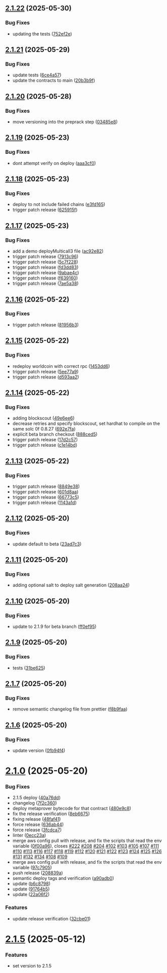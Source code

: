## [2.1.22](https://github.com/eco/eco-routes/compare/v2.1.21...v2.1.22) (2025-05-30)


### Bug Fixes

* updating the tests ([752ef2e](https://github.com/eco/eco-routes/commit/752ef2edfcd653d233abcb986968b7fe628348bf))

## [2.1.21](https://github.com/eco/eco-routes/compare/v2.1.20...v2.1.21) (2025-05-29)


### Bug Fixes

* update tests ([6ce4a57](https://github.com/eco/eco-routes/commit/6ce4a572c4ff39825c705ff4ff7f16c7c87eb3c5))
* update the contracts to main ([20b3b9f](https://github.com/eco/eco-routes/commit/20b3b9f2529dcff23cd62049190cbbe638c7768b))

## [2.1.20](https://github.com/eco/eco-routes/compare/v2.1.19...v2.1.20) (2025-05-28)


### Bug Fixes

* move versioning into the preprack step ([03485e8](https://github.com/eco/eco-routes/commit/03485e8b6ec605d4ade21c45a63c670bdc36765e))

## [2.1.19](https://github.com/eco/eco-routes/compare/v2.1.18...v2.1.19) (2025-05-23)


### Bug Fixes

* dont attempt verify on deploy ([aaa3cf0](https://github.com/eco/eco-routes/commit/aaa3cf0e4e1a9000dd40d0819aa759820c761431))

## [2.1.18](https://github.com/eco/eco-routes/compare/v2.1.17...v2.1.18) (2025-05-23)


### Bug Fixes

* deploy to not include failed chains ([e3fd165](https://github.com/eco/eco-routes/commit/e3fd16547dc580609abd4d9c85fef5e250aad58a))
* trigger patch release ([625915f](https://github.com/eco/eco-routes/commit/625915fdb5d7b6ace386accb929b0ffb52572f7b))

## [2.1.17](https://github.com/eco/eco-routes/compare/v2.1.16...v2.1.17) (2025-05-23)


### Bug Fixes

* add a demo deployMulticall3 file ([ac92e82](https://github.com/eco/eco-routes/commit/ac92e82550485a8728bb93705f5d24b95d343cd6))
* trigger patch release ([7913c96](https://github.com/eco/eco-routes/commit/7913c96391700804670f93ac7a12e83517db3467))
* trigger patch release ([5c7f228](https://github.com/eco/eco-routes/commit/5c7f22859a5f9861e05fcbb7409312a7b6b902fb))
* trigger patch release ([fd3dd83](https://github.com/eco/eco-routes/commit/fd3dd8394a37d4fb6669fee3fe6a149ad1ab13ff))
* trigger patch release ([9abae4c](https://github.com/eco/eco-routes/commit/9abae4cf82393f75ec100f2427814c3323ace7e4))
* trigger patch release ([f639160](https://github.com/eco/eco-routes/commit/f6391608f9dde0e016d103c7f1b8c95f5683cf07))
* trigger patch release ([7ae5a38](https://github.com/eco/eco-routes/commit/7ae5a38f3c48493dc92fac98c45512bbf14fd61c))

## [2.1.16](https://github.com/eco/eco-routes/compare/v2.1.15...v2.1.16) (2025-05-22)


### Bug Fixes

* trigger patch release ([81956b3](https://github.com/eco/eco-routes/commit/81956b338000c3088beb878f5b823b45af926b28))

## [2.1.15](https://github.com/eco/eco-routes/compare/v2.1.14...v2.1.15) (2025-05-22)


### Bug Fixes

* redeploy worldcoin with correct rpc ([1453dd6](https://github.com/eco/eco-routes/commit/1453dd67091e71029d6035bbf93e5c0210a6b339))
* trigger patch release ([5ee77a9](https://github.com/eco/eco-routes/commit/5ee77a947adce8040262da21a916e2c45cee0f85))
* trigger patch release ([d593aa2](https://github.com/eco/eco-routes/commit/d593aa210ad97002fc194fb0483c281c72135bec))

## [2.1.14](https://github.com/eco/eco-routes/compare/v2.1.13...v2.1.14) (2025-05-22)


### Bug Fixes

* adding blockscout ([49e6ee6](https://github.com/eco/eco-routes/commit/49e6ee65681229f6d8ce6f83868ecf8cd03c74d4))
* decrease retries and specify blockscout, set hardhat to compile on the same solc 0f 0.8.27 ([692e7fa](https://github.com/eco/eco-routes/commit/692e7faffc51077a18fa359e89d30413d1febc7a))
* explicit beta branch checkout ([888ced5](https://github.com/eco/eco-routes/commit/888ced50c4c45b1440f5d37f43063e440c2e16fb))
* trigger patch release ([17d2c57](https://github.com/eco/eco-routes/commit/17d2c57e5ca496e10c53e4be6af51ac80fe35b36))
* trigger patch release ([c1e14bd](https://github.com/eco/eco-routes/commit/c1e14bdef886a2d533fe87f64987bbd9cbaab4b5))

## [2.1.13](https://github.com/eco/eco-routes/compare/v2.1.12...v2.1.13) (2025-05-22)


### Bug Fixes

* trigger patch release ([8849e38](https://github.com/eco/eco-routes/commit/8849e38a13b8fa8f806cdb369da3093f99c7d791))
* trigger patch release ([601d8aa](https://github.com/eco/eco-routes/commit/601d8aa155bef52edf7359ad40d3a9db57dc3e7f))
* trigger patch release ([66773c5](https://github.com/eco/eco-routes/commit/66773c51fc9745c69ba8e6f4ede3dc77fbac3659))
* trigger patch release ([1143a1d](https://github.com/eco/eco-routes/commit/1143a1db97323e022b7af6d9d21586d271ae02d7))

## [2.1.12](https://github.com/eco/eco-routes/compare/v2.1.11...v2.1.12) (2025-05-20)


### Bug Fixes

* update default to beta ([23ad7c3](https://github.com/eco/eco-routes/commit/23ad7c3be4de7b5e2b5070040687bfdf034819cb))

## [2.1.11](https://github.com/eco/eco-routes/compare/v2.1.10...v2.1.11) (2025-05-20)


### Bug Fixes

* adding optional salt to deploy salt generation ([208aa24](https://github.com/eco/eco-routes/commit/208aa24d1648befca90145a92ca9635bd2508ed0))

## [2.1.10](https://github.com/eco/eco-routes/compare/v2.1.9...v2.1.10) (2025-05-20)


### Bug Fixes

* update to 2.1.9 for beta branch ([ff0ef95](https://github.com/eco/eco-routes/commit/ff0ef95f9857209a3755ad875b9d00bd182ee8c0))

## [2.1.9](https://github.com/eco/eco-routes/compare/v2.1.7...66531ff844339087beaf8be07f6958268278120c) (2025-05-20)


### Bug Fixes

* tests ([31be625](https://github.com/eco/eco-routes/commit/31be6250692c945049687c17ac72e1ea8badf5bb))

## [2.1.7](https://github.com/eco/eco-routes/compare/v2.1.6...v2.1.7) (2025-05-20)


### Bug Fixes

* remove semantic changelog file from prettier ([f8b9faa](https://github.com/eco/eco-routes/commit/f8b9faa6263c48c8bea2e60bbd493c44d5b00815))

## [2.1.6](https://github.com/eco/eco-routes/compare/v2.1.5...v2.1.6) (2025-05-20)


### Bug Fixes

* update version ([0fb94f4](https://github.com/eco/eco-routes/commit/0fb94f42ec69233e902d1de51e379d260f2361f4))

# [2.1.0](https://github.com/eco/eco-routes/compare/v2.0.5...v2.1.5) (2025-05-20)


### Bug Fixes

* 2.1.5 deploy ([40a76dd](https://github.com/eco/eco-routes/commit/40a76dd5c4220e9ef00c6482039ef859c045733c))
* changelog ([7f2c360](https://github.com/eco/eco-routes/commit/7f2c360a8e945325459d4b981fd8cdb5ba813573))
* deploy metaprover bytecode for that contract ([480e9c8](https://github.com/eco/eco-routes/commit/480e9c8951e3f63bb8fe6d37252c825edf78e625))
* fix the release verification ([8eb6675](https://github.com/eco/eco-routes/commit/8eb6675f1a5c6681ad27d469a4125268c5e75e21))
* fixing release ([48faf41](https://github.com/eco/eco-routes/commit/48faf41c8b3151f0e5155f12aca347a4cfe7b130))
* force release ([636ab44](https://github.com/eco/eco-routes/commit/636ab4462447661ce06da1325e1680f8188cfc0d))
* force release ([3fcdca7](https://github.com/eco/eco-routes/commit/3fcdca79e54c4efecd0963a9a54fde8cb8a89ccb))
* linter ([0ecc23a](https://github.com/eco/eco-routes/commit/0ecc23a54c8a490837c2ac69d5ed6dcc6d347097))
* merge aws config pull with release, and fix the scripts that read the env variable ([0f00a96](https://github.com/eco/eco-routes/commit/0f00a96444d9fb5ac9ea1cb911c6790cb3be4f49)), closes [#222](https://github.com/eco/eco-routes/issues/222) [#208](https://github.com/eco/eco-routes/issues/208) [#204](https://github.com/eco/eco-routes/issues/204) [#102](https://github.com/eco/eco-routes/issues/102) [#103](https://github.com/eco/eco-routes/issues/103) [#105](https://github.com/eco/eco-routes/issues/105) [#107](https://github.com/eco/eco-routes/issues/107) [#111](https://github.com/eco/eco-routes/issues/111) [#110](https://github.com/eco/eco-routes/issues/110) [#113](https://github.com/eco/eco-routes/issues/113) [#116](https://github.com/eco/eco-routes/issues/116) [#117](https://github.com/eco/eco-routes/issues/117) [#118](https://github.com/eco/eco-routes/issues/118) [#119](https://github.com/eco/eco-routes/issues/119) [#112](https://github.com/eco/eco-routes/issues/112) [#120](https://github.com/eco/eco-routes/issues/120) [#121](https://github.com/eco/eco-routes/issues/121) [#122](https://github.com/eco/eco-routes/issues/122) [#123](https://github.com/eco/eco-routes/issues/123) [#124](https://github.com/eco/eco-routes/issues/124) [#125](https://github.com/eco/eco-routes/issues/125) [#126](https://github.com/eco/eco-routes/issues/126) [#131](https://github.com/eco/eco-routes/issues/131) [#132](https://github.com/eco/eco-routes/issues/132) [#134](https://github.com/eco/eco-routes/issues/134) [#108](https://github.com/eco/eco-routes/issues/108) [#109](https://github.com/eco/eco-routes/issues/109)
* merge aws config pull with release, and fix the scripts that read the env variable ([97c7905](https://github.com/eco/eco-routes/commit/97c7905b7bb479a891836615affa59d01a338498))
* push release ([208839a](https://github.com/eco/eco-routes/commit/208839adbb3f037bb64b2767ae461a294a380183))
* semantic deploy tags and verification ([a90adb0](https://github.com/eco/eco-routes/commit/a90adb0431549cec11470cc304531036d40f49e3))
* update ([b6c8798](https://github.com/eco/eco-routes/commit/b6c879899bd8a798dbe305422b9c21113c7cb6bc))
* update ([91764b5](https://github.com/eco/eco-routes/commit/91764b5311d54b50901cf77e36b53602dcfb4661))
* update ([22a06f2](https://github.com/eco/eco-routes/commit/22a06f213af67470694a8616c5b679305c6fc2fc))


### Features

* update release verification ([32cbe01](https://github.com/eco/eco-routes/commit/32cbe0186c451747958c016c6919cde92d5a5a89))

# [2.1.5](https://github.com/eco/eco-routes/compare/v1.19.2-beta...d223c56ac0be194004ede1497e5971e880661710) (2025-05-12)

### Features

- set version to 2.1.5
